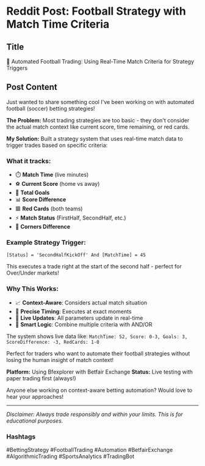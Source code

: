 # Reddit Post: Football Strategy with Match Time Criteria

## Title
🚀 Automated Football Trading: Using Real-Time Match Criteria for Strategy Triggers

## Post Content

Just wanted to share something cool I've been working on with automated football (soccer) betting strategies!

**The Problem:** Most trading strategies are too basic - they don't consider the actual match context like current score, time remaining, or red cards.

**My Solution:** Built a strategy system that uses real-time match data to trigger trades based on specific criteria:

### What it tracks:
- ⏱️ **Match Time** (live minutes)
- ⚽ **Current Score** (home vs away)
- 🎯 **Total Goals** 
- 📊 **Score Difference**
- 🟥 **Red Cards** (both teams)
- ⚡ **Match Status** (FirstHalf, SecondHalf, etc.)
- 🚩 **Corners Difference**

### Example Strategy Trigger:
```
[Status] = 'SecondHalfKickOff' And [MatchTime] = 45
```
This executes a trade right at the start of the second half - perfect for Over/Under markets!

### Why This Works:
- 📈 **Context-Aware**: Considers actual match situation
- 🎯 **Precise Timing**: Executes at exact moments
- 🔄 **Live Updates**: All parameters update in real-time
- 🧠 **Smart Logic**: Combine multiple criteria with AND/OR

The system shows live data like:
`MatchTime: 52, Score: 0-3, Goals: 3, ScoreDifference: -3, RedCards: 1-0`

Perfect for traders who want to automate their football strategies without losing the human insight of match context!

**Platform:** Using Bfexplorer with Betfair Exchange
**Status:** Live testing with paper trading first (always!)

Anyone else working on context-aware betting automation? Would love to hear your approaches!

---

*Disclaimer: Always trade responsibly and within your limits. This is for educational purposes.*

### Hashtags
#BettingStrategy #FootballTrading #Automation #BetfairExchange #AlgorithmicTrading #SportsAnalytics #TradingBot
